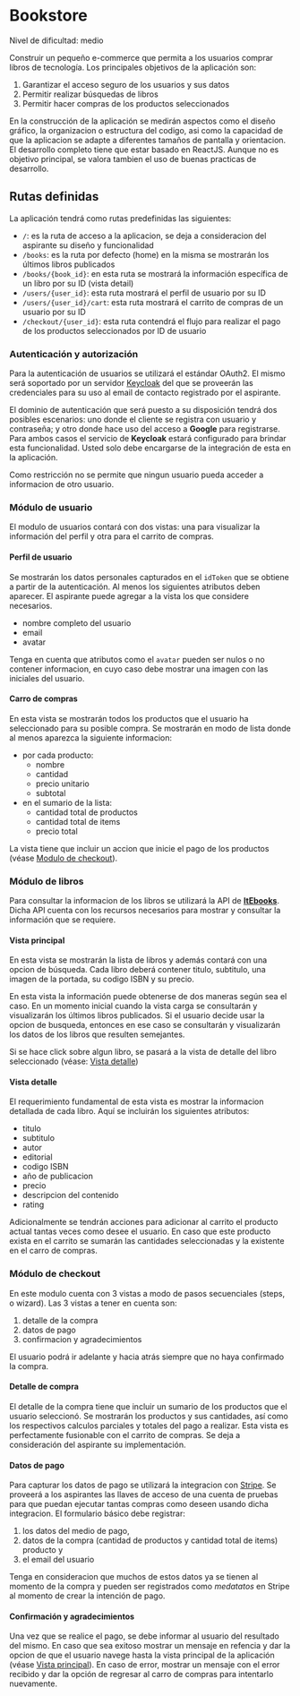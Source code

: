# Bookstore

Nivel de dificultad: medio

Construir un pequeño e-commerce que permita a los usuarios comprar libros de tecnología. Los principales objetivos de la aplicación son:

1. Garantizar el acceso seguro de los usuarios y sus datos
2. Permitir realizar búsquedas de libros
3. Permitir hacer compras de los productos seleccionados

En la construcción de la aplicación se medirán aspectos como el diseño gráfico, la organizacion o estructura del codigo, asi como la capacidad de que la aplicacion se adapte a diferentes tamaños de pantalla y orientacion. El desarrollo completo tiene que estar basado en ReactJS. Aunque no es objetivo principal, se valora tambien el uso de buenas practicas de desarrollo.

## Rutas definidas

La aplicación tendrá como rutas predefinidas las siguientes:

- `/`: es la ruta de acceso a la aplicacion, se deja a consideracion del aspirante su diseño y funcionalidad
- `/books`: es la ruta por defecto (home) en la misma se mostrarán los últimos libros publicados
- `/books/{book_id}`: en esta ruta se mostrará la información específica de un libro por su ID (vista detail)
- `/users/{user_id}`: esta ruta mostrará el perfil de usuario por su ID
- `/users/{user_id}/cart`: esta ruta mostrará el carrito de compras de un usuario por su ID
- `/checkout/{user_id}`: esta ruta contendrá el flujo para realizar el pago de los productos seleccionados por ID de usuario

### Autenticación y autorización

Para la autenticación de usuarios se utilizará el estándar OAuth2. El mismo será soportado por un servidor [Keycloak](https://www.keycloak.org/) del que se proveerán las credenciales para su uso al email de contacto registrado por el aspirante.

El dominio de autenticación que será puesto a su disposición tendrá dos posibles escenarios: uno donde el cliente se registra con usuario y contraseña; y otro donde hace uso del acceso a **Google** para registrarse. Para ambos casos el servicio de **Keycloak** estará configurado para brindar esta funcionalidad. Usted solo debe encargarse de la integración de esta en la aplicación.

Como restricción no se permite que ningun usuario pueda acceder a informacion de otro usuario.

### Módulo de usuario

El modulo de usuarios contará con dos vistas: una para visualizar la información del perfil y otra para el carrito de compras.

#### Perfil de usuario

Se mostrarán los datos personales capturados en el `idToken` que se obtiene a partir de la autenticación. Al menos los siguientes atributos deben aparecer. El aspirante puede agregar a la vista los que considere necesarios.

- nombre completo del usuario
- email
- avatar

Tenga en cuenta que atributos como el `avatar` pueden ser nulos o no contener informacion, en cuyo caso debe mostrar una imagen con las iniciales del usuario.

#### Carro de compras

En esta vista se mostrarán todos los productos que el usuario ha seleccionado para su posible compra. Se mostrarán en modo de lista donde al menos aparezca la siguiente informacion:

- por cada producto:
  - nombre
  - cantidad
  - precio unitario
  - subtotal
- en el sumario de la lista:
  - cantidad total de productos
  - cantidad total de items
  - precio total

La vista tiene que incluir un accion que inicie el pago de los productos (véase [Modulo de checkout](#módulo-de-checkout)).

### Módulo de libros

Para consultar la informacion de los libros se utilizará la API de [**ItEbooks**](https://api.itbook.store/). Dicha API cuenta con los recursos necesarios para mostrar y consultar la información que se requiere.

#### Vista principal

En esta vista se mostrarán la lista de libros y además contará con una opcion de búsqueda. Cada libro deberá contener titulo, subtitulo, una imagen de la portada, su codigo ISBN y su precio.

En esta vista la información puede obtenerse de dos maneras según sea el caso. En un momento inicial cuando la vista carga se consultarán y visualizarán los últimos libros publicados. Si el usuario decide usar la opcion de busqueda, entonces en ese caso se consultarán y visualizarán los datos de los libros que resulten semejantes.

Si se hace click sobre algun libro, se pasará a la vista de detalle del libro seleccionado (véase: [Vista detalle](#vista-detalle))

#### Vista detalle

El requerimiento fundamental de esta vista es mostrar la informacion detallada de cada libro. Aquí se incluirán los siguientes atributos:

- titulo
- subtitulo
- autor
- editorial
- codigo ISBN
- año de publicacion
- precio
- descripcion del contenido
- rating

Adicionalmente se tendrán acciones para adicionar al carrito el producto actual tantas veces como desee el usuario. En caso que este producto exista en el carrito se sumarán las cantidades seleccionadas y la existente en el carro de compras.

### Módulo de checkout

En este modulo cuenta con 3 vistas a modo de pasos secuenciales (steps, o wizard). Las 3 vistas a tener en cuenta son:

1. detalle de la compra
2. datos de pago
3. confirmacion y agradecimientos

El usuario podrá ir adelante y hacia atrás siempre que no haya confirmado la compra.

#### Detalle de compra

El detalle de la compra tiene que incluir un sumario de los productos que el usuario seleccionó. Se mostrarán los productos y sus cantidades, así como los respectivos calculos parciales y totales del pago a realizar. Esta vista es perfectamente fusionable con el carrito de compras. Se deja a consideración del aspirante su implementación.

#### Datos de pago

Para capturar los datos de pago se utilizará la integracion con [Stripe](https://stripe.com/en-mx). Se proveerá a los aspirantes las llaves de acceso de una cuenta de pruebas para que puedan ejecutar tantas compras como deseen usando dicha integracion. El formulario básico debe registrar:

1. los datos del medio de pago,
2. datos de la compra (cantidad de productos y cantidad total de items) producto y
3. el email del usuario

Tenga en consideracion que muchos de estos datos ya se tienen al momento de la compra y pueden ser registrados como _medatatos_ en Stripe al momento de crear la intención de pago.

#### Confirmación y agradecimientos

Una vez que se realice el pago, se debe informar al usuario del resultado del mismo. En caso que sea exitoso mostrar un mensaje en refencia y dar la opcion de que el usuario navege hasta la vista principal de la aplicación (véase [Vista principal](#vista-principal)). En caso de error, mostrar un mensaje con el error recibido y dar la opción de regresar al carro de compras para intentarlo nuevamente.
